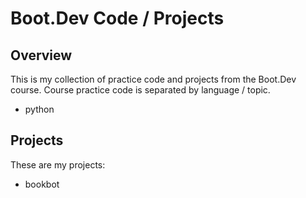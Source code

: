 # Boot.Dev Code / Projects




## Overview

This is my collection of practice code and projects from the Boot.Dev course. Course practice code is separated by language / topic.

- python


## Projects

These are my projects:

- bookbot

